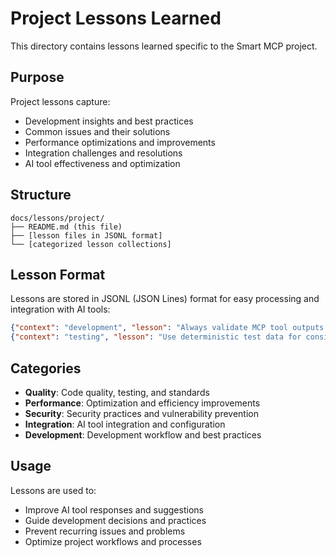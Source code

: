 # Project Lessons Learned

This directory contains lessons learned specific to the Smart MCP project.

## Purpose

Project lessons capture:
- Development insights and best practices
- Common issues and their solutions
- Performance optimizations and improvements
- Integration challenges and resolutions
- AI tool effectiveness and optimization

## Structure

```
docs/lessons/project/
├── README.md (this file)
├── [lesson files in JSONL format]
└── [categorized lesson collections]
```

## Lesson Format

Lessons are stored in JSONL (JSON Lines) format for easy processing and integration with AI tools:

```json
{"context": "development", "lesson": "Always validate MCP tool outputs against schemas", "impact": "high", "category": "quality"}
{"context": "testing", "lesson": "Use deterministic test data for consistent results", "impact": "medium", "category": "reliability"}
```

## Categories

- **Quality**: Code quality, testing, and standards
- **Performance**: Optimization and efficiency improvements
- **Security**: Security practices and vulnerability prevention
- **Integration**: AI tool integration and configuration
- **Development**: Development workflow and best practices

## Usage

Lessons are used to:
- Improve AI tool responses and suggestions
- Guide development decisions and practices
- Prevent recurring issues and problems
- Optimize project workflows and processes
